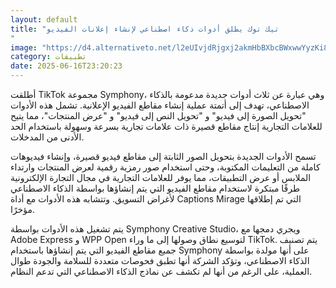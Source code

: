 ```yaml
---
layout: default
title: "تيك توك يطلق أدوات ذكاء اصطناعي لإنشاء إعلانات الفيديو
"
image: "https://d4.alternativeto.net/l2eUIvjdRjgxj2akmHbBXbcBWxwwYyzKi8CjKPMFtKU/rs:fill:1520:760:0/g:ce:0:0/YWJzOi8vZGlzdC9jb250ZW50LzE3NTAxMTcyMTU0NTIucG5n.png"
category: تطبيقات
date: 2025-06-16T23:20:23
---
```


أطلقت TikTok مجموعة Symphony، وهي عبارة عن ثلاث أدوات جديدة مدعومة بالذكاء الاصطناعي، تهدف إلى أتمتة عملية إنشاء مقاطع الفيديو الإعلانية. تشمل هذه الأدوات "تحويل الصورة إلى فيديو" و "تحويل النص إلى فيديو" و "عرض المنتجات"، مما يتيح للعلامات التجارية إنتاج مقاطع قصيرة ذات علامات تجارية بسرعة وسهولة باستخدام الحد الأدنى من المدخلات.

تسمح الأدوات الجديدة بتحويل الصور الثابتة إلى مقاطع فيديو قصيرة، وإنشاء فيديوهات كاملة من التعليمات المكتوبة، وحتى استخدام صور رمزية رقمية لعرض المنتجات وارتداء الملابس أو عرض التطبيقات، مما يوفر للعلامات التجارية في مجال التجارة الإلكترونية طرقًا مبتكرة لاستخدام مقاطع الفيديو التي يتم إنشاؤها بواسطة الذكاء الاصطناعي لأغراض التسويق. وتتشابه هذه الأدوات مع أداة Captions Mirage التي تم إطلاقها مؤخرًا.

يتم تشغيل هذه الأدوات بواسطة Symphony Creative Studio، ويجري دمجها مع Adobe Express و WPP Open لتوسيع نطاق وصولها إلى ما وراء TikTok. يتم تصنيف جميع مقاطع الفيديو التي يتم إنشاؤها باستخدام Symphony على أنها مولدة بواسطة الذكاء الاصطناعي، وتؤكد الشركة أنها تطبق فحوصات متعددة للسلامة والجودة طوال العملية، على الرغم من أنها لم تكشف عن نماذج الذكاء الاصطناعي التي تدعم النظام.
